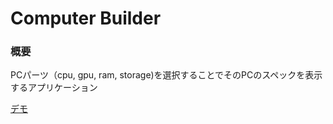 # Computer Builder

### 概要

PCパーツ（cpu, gpu, ram, storage)を選択することでそのPCのスペックを表示するアプリケーション

<a href="https://s-taichiii.github.io/ComputerBuilder/src/">デモ</a>
